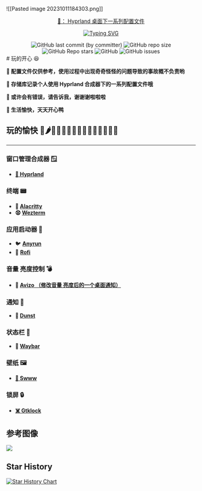 ![[Pasted image 20231011184303.png]]
<div style="text-align:center;">

<a href="https://github.com/0a00/hyprfiles">📂： Hyprland 桌面下一系列配置文件</a>

<a href="https://git.io/typing-svg"><img src="https://readme-typing-svg.demolab.com?font=Fira+Code&weight=10&size=18&pause=1000&random=false&width=500&lines=Custom+configuration+file+for+hyprpland+synthesizer" alt="Typing SVG" /></a>

</div>
<div style="text-align:center">
<img alt="GitHub last commit (by committer)" src="https://img.shields.io/github/last-commit/0a00/hyprfiles?style=for-the-badge&color=%23C1FFC1">
<img alt="GitHub repo size" src="https://img.shields.io/github/repo-size/0a00/hyprfiles?style=for-the-badge&color=%23DEB887">
<img alt="GitHub Repo stars" src="https://img.shields.io/github/stars/0a00/hyprfiles?style=for-the-badge&color=%23DB7093">
<img alt="GitHub" src="https://img.shields.io/github/license/0a00/hyprfiles?style=for-the-badge&color=%2387CEFF">
<img alt="GitHub issues" src="https://img.shields.io/github/issues/0a00/hyprfiles?style=for-the-badge&color=%23EEAEEE">
</div>
# 玩的开心 😆

**👻 配置文件仅供参考，使用过程中出现奇奇怪怪的问题导致的事故概不负责哟**

**🍁 存储库记录个人使用 Hyprland 合成器下的一系列配置文件哦**

**💢 或许会有错误，请告诉我，谢谢谢啦啦啦**

**💩 生活愉快，天天开心鸭**
## 玩的愉快 🍎🌶️🥚🥦🍣🍑🍕🍚🥭🥝🥦🍣🍑🍕🍚
---
### **窗口管理合成器** 🪟
- [**🐬 Hyprland**](https://wiki.hyprland.org/)
### 终端 📟
- **🤨 [Alacritty](https://github.com/alacritty/alacritty)**
- **😧 [Wezterm](https://wezfurlong.org/wezterm/features.html)**
### 应用启动器 🐖
- 🐦 **[Anyrun](https://github.com/Kirottu/anyrun/)**
- 🐃 **[Rofi](https://github.com/adi1090x/rofi)**
### 音量 亮度控制 💣
- **💬 [Avizo （修改音量 亮度后的一个桌面通知）](https://github.com/misterdanb/avizo)**
### 通知 🐘
- **🦈 [Dunst](https://dunst-project.org/)**
### 状态栏 🐗
- **🙈 [Waybar](https://github.com/Alexays/Waybar)**
### 壁纸 🖼️
- **[🌌 Swww](https://github.com/Horus645/swww)**
### 锁屏 🔒
- **[☠️ Gtklock](https://github.com/jovanlanik/gtklock)**
## 参考图像
![](screenshot/)


## Star History

[![Star History Chart](https://api.star-history.com/svg?repos=0a00/hyprfiles&type=Date)](https://star-history.com/#0a00/hyprfiles&Date)

